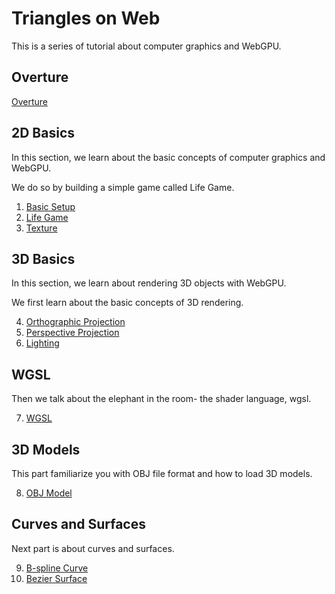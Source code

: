 # Triangles on Web

This is a series of tutorial about computer graphics and WebGPU.

## Overture

[Overture](./notes/00.md)

## 2D Basics

In this section, we learn about the basic concepts of computer graphics and WebGPU.

We do so by building a simple game called Life Game.

1. [Basic Setup](./notes/01.md)
2. [Life Game](./notes/02.md)
3. [Texture](./notes/03.md)

## 3D Basics

In this section, we learn about rendering 3D objects with WebGPU.

We first learn about the basic concepts of 3D rendering.

4. [Orthographic Projection](./notes/04.md)
5. [Perspective Projection](./notes/05.md)
6. [Lighting](./notes/06.md)

## WGSL

Then we talk about the elephant in the room- the shader language, wgsl.

7. [WGSL](./notes/07.md)

## 3D Models

This part familiarize you with OBJ file format and how to load 3D models.

8. [OBJ Model](./notes/08.md)

## Curves and Surfaces

Next part is about curves and surfaces.

9. [B-spline Curve](./notes/9.md)
10. [Bezier Surface](./notes/10.md)
